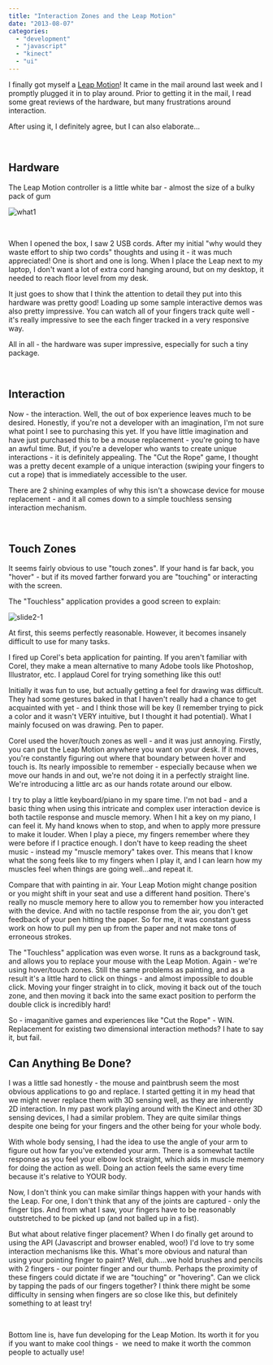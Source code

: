 ```yaml
---
title: "Interaction Zones and the Leap Motion"
date: "2013-08-07"
categories:
  - "development"
  - "javascript"
  - "kinect"
  - "ui"
---
```


I finally got myself a [Leap Motion](https://www.leapmotion.com/)! It came in the mail around last week and I promptly plugged it in to play around. Prior to getting it in the mail, I read some great reviews of the hardware, but many frustrations around interaction.

After using it, I definitely agree, but I can also elaborate...

 

## Hardware

The Leap Motion controller is a little white bar - almost the size of a bulky pack of gum

![what1](https://d2ypg8o05lff0b.cloudfront.net/wp-content/uploads/2013/08/what1_desktop-9ccf2bb953da97fb3e713dbd47338561-e1375897900508.jpg)

 

When I opened the box, I saw 2 USB cords. After my initial "why would they waste effort to ship two cords" thoughts and using it - it was much appreciated! One is short and one is long. When I place the Leap next to my laptop, I don't want a lot of extra cord hanging around, but on my desktop, it needed to reach floor level from my desk.

It just goes to show that I think the attention to detail they put into this hardware was pretty good! Loading up some sample interactive demos was also pretty impressive. You can watch all of your fingers track quite well - it's really impressive to see the each finger tracked in a very responsive way.

All in all - the hardware was super impressive, especially for such a tiny package.

 

## Interaction

Now - the interaction. Well, the out of box experience leaves much to be desired. Honestly, if you're not a developer with an imagination, I'm not sure what point I see to purchasing this yet. If you have little imagination and have just purchased this to be a mouse replacement - you're going to have an awful time. But, if you're a developer who wants to create unique interactions - it is definitely appealing. The "Cut the Rope" game, I thought was a pretty decent example of a unique interaction (swiping your fingers to cut a rope) that is immediately accessible to the user.

There are 2 shining examples of why this isn't a showcase device for mouse replacement - and it all comes down to a simple touchless sensing interaction mechanism.

 

## Touch Zones

It seems fairly obvious to use "touch zones". If your hand is far back, you "hover" - but if its moved farther forward you are "touching" or interacting with the screen.

The "Touchless" application provides a good screen to explain:

![slide2-1](https://d2ypg8o05lff0b.cloudfront.net/wp-content/uploads/2013/08/slide2-1-e1375898666547.png)

At first, this seems perfectly reasonable. However, it becomes insanely difficult to use for many tasks.

I fired up Corel's beta application for painting. If you aren't familiar with Corel, they make a mean alternative to many Adobe tools like Photoshop, Illustrator, etc. I applaud Corel for trying something like this out!

Initially it was fun to use, but actually getting a feel for drawing was difficult. They had some gestures baked in that I haven't really had a chance to get acquainted with yet - and I think those will be key (I remember trying to pick a color and it wasn't VERY intuitive, but I thought it had potential). What I mainly focused on was drawing. Pen to paper.

Corel used the hover/touch zones as well - and it was just annoying. Firstly, you can put the Leap Motion anywhere you want on your desk. If it moves, you're constantly figuring out where that boundary between hover and touch is. Its nearly impossible to remember - especially because when we move our hands in and out, we're not doing it in a perfectly straight line. We're introducing a little arc as our hands rotate around our elbow.

I try to play a little keyboard/piano in my spare time. I'm not bad - and a basic thing when using this intricate and complex user interaction device is both tactile response and muscle memory. When I hit a key on my piano, I can feel it. My hand knows when to stop, and when to apply more pressure to make it louder. When I play a piece, my fingers remember where they were before if I practice enough. I don't have to keep reading the sheet music - instead my "muscle memory" takes over. This means that I know what the song feels like to my fingers when I play it, and I can learn how my muscles feel when things are going well...and repeat it.

Compare that with painting in air. Your Leap Motion might change position or you might shift in your seat and use a different hand position. There's really no muscle memory here to allow you to remember how you interacted with the device. And with no tactile response from the air, you don't get feedback of your pen hitting the paper. So for me, it was constant guess work on how to pull my pen up from the paper and not make tons of erroneous strokes.

The "Touchless" application was even worse. It runs as a background task, and allows you to replace your mouse with the Leap Motion. Again - we're using hover/touch zones. Still the same problems as painting, and as a result it's a little hard to click on things - and almost impossible to double click. Moving your finger straight in to click, moving it back out of the touch zone, and then moving it back into the same exact position to perform the double click is incredibly hard!

So - imaganitive games and experiences like "Cut the Rope" - WIN. Replacement for existing two dimensional interaction methods? I hate to say it, but fail.

## Can Anything Be Done?

I was a little sad honestly - the mouse and paintbrush seem the most obvious applications to go and replace. I started getting it in my head that we might never replace them with 3D sensing well, as they are inherently 2D interaction. In my past work playing around with the Kinect and other 3D sensing devices, I had a similar problem. They are quite similar things despite one being for your fingers and the other being for your whole body.

With whole body sensing, I had the idea to use the angle of your arm to figure out how far you've extended your arm. There is a somewhat tactile response as you feel your elbow lock straight, which aids in muscle memory for doing the action as well. Doing an action feels the same every time because it's relative to YOUR body.

Now, I don't think you can make similar things happen with your hands with the Leap. For one, I don't think that any of the joints are captured - only the finger tips. And from what I saw, your fingers have to be reasonably outstretched to be picked up (and not balled up in a fist).

But what about relative finger placement? When I do finally get around to using the API (Javascript and browser enabled, woo!) I'd love to try some interaction mechanisms like this. What's more obvious and natural than using your pointing finger to paint? Well, duh....we hold brushes and pencils with 2 fingers - our pointer finger and our thumb. Perhaps the proximity of these fingers could dictate if we are "touching" or "hovering". Can we click by tapping the pads of our fingers together? I think there might be some difficulty in sensing when fingers are so close like this, but definitely something to at least try!

 

Bottom line is, have fun developing for the Leap Motion. Its worth it for you if you want to make cool things -  we need to make it worth the common people to actually use!
